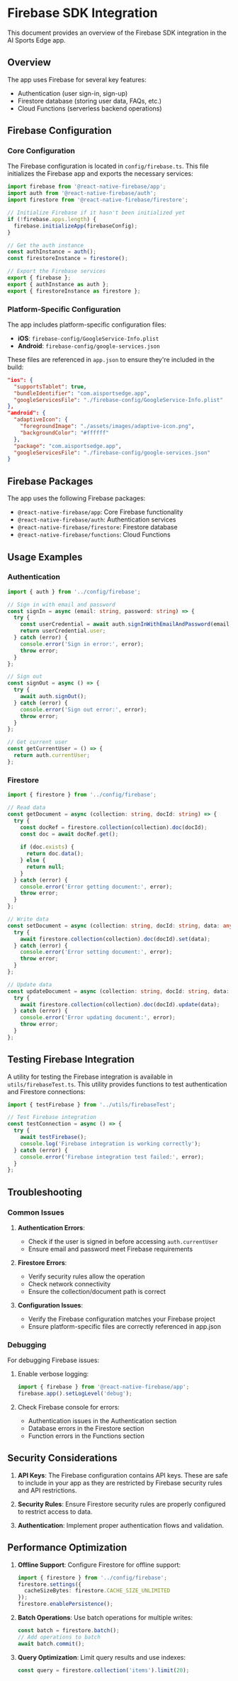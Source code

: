 # Firebase SDK Integration

This document provides an overview of the Firebase SDK integration in the AI Sports Edge app.

## Overview

The app uses Firebase for several key features:
- Authentication (user sign-in, sign-up)
- Firestore database (storing user data, FAQs, etc.)
- Cloud Functions (serverless backend operations)

## Firebase Configuration

### Core Configuration

The Firebase configuration is located in `config/firebase.ts`. This file initializes the Firebase app and exports the necessary services:

```typescript
import firebase from '@react-native-firebase/app';
import auth from '@react-native-firebase/auth';
import firestore from '@react-native-firebase/firestore';

// Initialize Firebase if it hasn't been initialized yet
if (!firebase.apps.length) {
  firebase.initializeApp(firebaseConfig);
}

// Get the auth instance
const authInstance = auth();
const firestoreInstance = firestore();

// Export the Firebase services
export { firebase };
export { authInstance as auth };
export { firestoreInstance as firestore };
```

### Platform-Specific Configuration

The app includes platform-specific configuration files:

- **iOS**: `firebase-config/GoogleService-Info.plist`
- **Android**: `firebase-config/google-services.json`

These files are referenced in `app.json` to ensure they're included in the build:

```json
"ios": {
  "supportsTablet": true,
  "bundleIdentifier": "com.aisportsedge.app",
  "googleServicesFile": "./firebase-config/GoogleService-Info.plist"
},
"android": {
  "adaptiveIcon": {
    "foregroundImage": "./assets/images/adaptive-icon.png",
    "backgroundColor": "#ffffff"
  },
  "package": "com.aisportsedge.app",
  "googleServicesFile": "./firebase-config/google-services.json"
}
```

## Firebase Packages

The app uses the following Firebase packages:

- `@react-native-firebase/app`: Core Firebase functionality
- `@react-native-firebase/auth`: Authentication services
- `@react-native-firebase/firestore`: Firestore database
- `@react-native-firebase/functions`: Cloud Functions

## Usage Examples

### Authentication

```typescript
import { auth } from '../config/firebase';

// Sign in with email and password
const signIn = async (email: string, password: string) => {
  try {
    const userCredential = await auth.signInWithEmailAndPassword(email, password);
    return userCredential.user;
  } catch (error) {
    console.error('Sign in error:', error);
    throw error;
  }
};

// Sign out
const signOut = async () => {
  try {
    await auth.signOut();
  } catch (error) {
    console.error('Sign out error:', error);
    throw error;
  }
};

// Get current user
const getCurrentUser = () => {
  return auth.currentUser;
};
```

### Firestore

```typescript
import { firestore } from '../config/firebase';

// Read data
const getDocument = async (collection: string, docId: string) => {
  try {
    const docRef = firestore.collection(collection).doc(docId);
    const doc = await docRef.get();
    
    if (doc.exists) {
      return doc.data();
    } else {
      return null;
    }
  } catch (error) {
    console.error('Error getting document:', error);
    throw error;
  }
};

// Write data
const setDocument = async (collection: string, docId: string, data: any) => {
  try {
    await firestore.collection(collection).doc(docId).set(data);
  } catch (error) {
    console.error('Error setting document:', error);
    throw error;
  }
};

// Update data
const updateDocument = async (collection: string, docId: string, data: any) => {
  try {
    await firestore.collection(collection).doc(docId).update(data);
  } catch (error) {
    console.error('Error updating document:', error);
    throw error;
  }
};
```

## Testing Firebase Integration

A utility for testing the Firebase integration is available in `utils/firebaseTest.ts`. This utility provides functions to test authentication and Firestore connections:

```typescript
import { testFirebase } from '../utils/firebaseTest';

// Test Firebase integration
const testConnection = async () => {
  try {
    await testFirebase();
    console.log('Firebase integration is working correctly');
  } catch (error) {
    console.error('Firebase integration test failed:', error);
  }
};
```

## Troubleshooting

### Common Issues

1. **Authentication Errors**:
   - Check if the user is signed in before accessing `auth.currentUser`
   - Ensure email and password meet Firebase requirements

2. **Firestore Errors**:
   - Verify security rules allow the operation
   - Check network connectivity
   - Ensure the collection/document path is correct

3. **Configuration Issues**:
   - Verify the Firebase configuration matches your Firebase project
   - Ensure platform-specific files are correctly referenced in app.json

### Debugging

For debugging Firebase issues:

1. Enable verbose logging:
   ```typescript
   import { firebase } from '@react-native-firebase/app';
   firebase.app().setLogLevel('debug');
   ```

2. Check Firebase console for errors:
   - Authentication issues in the Authentication section
   - Database errors in the Firestore section
   - Function errors in the Functions section

## Security Considerations

1. **API Keys**: The Firebase configuration contains API keys. These are safe to include in your app as they are restricted by Firebase security rules and API restrictions.

2. **Security Rules**: Ensure Firestore security rules are properly configured to restrict access to data.

3. **Authentication**: Implement proper authentication flows and validation.

## Performance Optimization

1. **Offline Support**: Configure Firestore for offline support:
   ```typescript
   import { firestore } from '../config/firebase';
   firestore.settings({
     cacheSizeBytes: firestore.CACHE_SIZE_UNLIMITED
   });
   firestore.enablePersistence();
   ```

2. **Batch Operations**: Use batch operations for multiple writes:
   ```typescript
   const batch = firestore.batch();
   // Add operations to batch
   await batch.commit();
   ```

3. **Query Optimization**: Limit query results and use indexes:
   ```typescript
   const query = firestore.collection('items').limit(20);